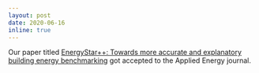 ```yaml
---
layout: post
date: 2020-06-16
inline: true
---
```


Our paper titled [EnergyStar++: Towards more accurate and explanatory building energy benchmarking](https://www.sciencedirect.com/science/article/abs/pii/S0306261920309259) got accepted to the Applied Energy journal.

